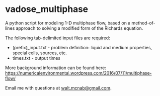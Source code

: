 # vadose_multiphase
A python script for modeling 1-D multiphase flow, based on a method-of-lines approach to solving a modified form of the Richards equation.

The following tab-delimited input files are required:

* (prefix)_input.txt - problem definition: liquid and medium properties, special cells, sources, etc.
* times.txt - output times

More background information can be found here: https://numericalenvironmental.wordpress.com/2016/07/11/multiphase-flow/

Email me with questions at walt.mcnab@gmail.com.
